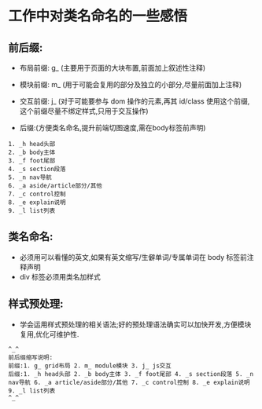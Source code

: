 # 工作中对类名命名的一些感悟

## 前后缀:
- 布局前缀: g_ (主要用于页面的大块布置,前面加上叙述性注释)

- 模块前缀: m_ (用于可能会复用的部分及独立的小部分,尽量前面加上注释)

- 交互前缀: j_ (对于可能要参与 dom 操作的元素,再其 id/class 使用这个前缀,这个前缀尽量不绑定样式,只用于交互操作)

- 后缀:(方便类名命名,提升前端切图速度,需在body标签前声明)
```
1. _h head头部
2. _b body主体
3. _f foot尾部
4. _s section段落
5. _n nav导航
6. _a aside/article部分/其他
7. _c control控制
8. _e explain说明
9. _l list列表
```


## 类名命名:
- 必须用可以看懂的英文,如果有英文缩写/生僻单词/专属单词在 body 标签前注释声明
- div 标签必须用类名加样式

## 样式预处理:
- 学会运用样式预处理的相关语法;好的预处理语法确实可以加快开发,方便模块复用,优化可维护性.

```
^_^
前后缀缩写说明:
前缀:1. g_ grid布局 2. m_ module模块 3. j_ js交互
后缀:1. _h head头部 2. _b body主体 3. _f foot尾部 4. _s section段落 5. _n nav导航 6. _a article/aside部分/其他 7. _c control控制 8. _e explain说明 9. _l list列表
^_^
```
